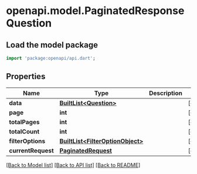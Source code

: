 # openapi.model.PaginatedResponseQuestion

## Load the model package
```dart
import 'package:openapi/api.dart';
```

## Properties
Name | Type | Description | Notes
------------ | ------------- | ------------- | -------------
**data** | [**BuiltList&lt;Question&gt;**](Question.md) |  | [optional] 
**page** | **int** |  | [optional] 
**totalPages** | **int** |  | [optional] 
**totalCount** | **int** |  | [optional] 
**filterOptions** | [**BuiltList&lt;FilterOptionObject&gt;**](FilterOptionObject.md) |  | [optional] 
**currentRequest** | [**PaginatedRequest**](PaginatedRequest.md) |  | [optional] 

[[Back to Model list]](../README.md#documentation-for-models) [[Back to API list]](../README.md#documentation-for-api-endpoints) [[Back to README]](../README.md)


